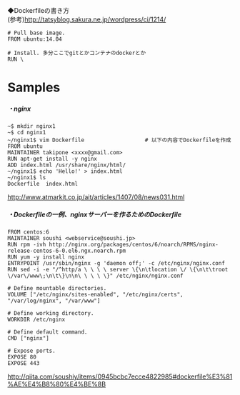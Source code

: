 ◆Dockerfileの書き方  
(参考)http://tatsyblog.sakura.ne.jp/wordpress/ci/1214/  

```
# Pull base image.
FROM ubuntu:14.04

# Install. 多分ここでgitとかコンテナのdockerとか
RUN \
```


# Samples

##### ・nginx
```
~$ mkdir nginx1
~$ cd nginx1
~/nginx1$ vim Dockerfile                   # 以下の内容でDockerfileを作成
FROM ubuntu
MAINTAINER takipone <xxxx@gmail.com>
RUN apt-get install -y nginx
ADD index.html /usr/share/nginx/html/
~/nginx1$ echo 'Hello!' > index.html
~/nginx1$ ls
Dockerfile  index.html
```
http://www.atmarkit.co.jp/ait/articles/1407/08/news031.html

##### ・Dockerfileの一例、nginxサーバーを作るためのDockerfile
```
FROM centos:6
MAINTAINER soushi <webservice@soushi.jp>
RUN rpm -ivh http://nginx.org/packages/centos/6/noarch/RPMS/nginx-release-centos-6-0.el6.ngx.noarch.rpm
RUN yum -y install nginx
ENTRYPOINT /usr/sbin/nginx -g 'daemon off;' -c /etc/nginx/nginx.conf
RUN sed -i -e "/^http/a \ \ \ \ server \{\n\tlocation \/ \{\n\t\troot \/var\/www\;\n\t\}\n\n\ \ \ \ \}" /etc/nginx/nginx.conf

# Define mountable directories.
VOLUME ["/etc/nginx/sites-enabled", "/etc/nginx/certs", "/var/log/nginx", "/var/www"]

# Define working directory.
WORKDIR /etc/nginx

# Define default command.
CMD ["nginx"]

# Expose ports.
EXPOSE 80
EXPOSE 443
```
http://qiita.com/soushiy/items/0945bcbc7ecce4822985#dockerfile%E3%81%AE%E4%B8%80%E4%BE%8B
